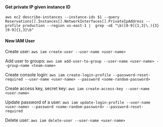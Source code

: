 #### Get private IP given instance ID

```aws ec2 describe-instances --instance-ids $1 --query Reservations[].Instances[].NetworkInterfaces[].PrivateIpAddress --profile production --region us-east-1 |  grep -oE "\b([0-9]{1,3}\.){3}[0-9]{1,3}\b"```


#### New IAM User

Create user: ```aws iam create-user --user-name <user-name>```

Add user to groups: ```aws iam add-user-to-group --user-name <user-name> --group-name <team-name>```

Create console login: ```aws iam create-login-profile --password-reset-required --user-name <user-name> --password <some-random-password>```

Create access key, secret key: ```aws iam create-access-key --user-name <user-name>```

Update password of a user: ```aws iam update-login-profile --user-name <user-name> --password <some-random-password> --password-reset-required```

Delete user: ```aws iam delete-user --user-name <user-name>```
